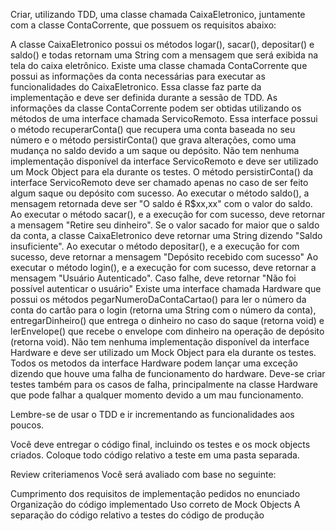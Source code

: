 Criar, utilizando TDD, uma classe chamada CaixaEletronico, juntamente com a classe ContaCorrente, que possuem os requisitos abaixo:

A classe CaixaEletronico possui os métodos logar(), sacar(), depositar() e saldo() e todas retornam uma String com a mensagem que será exibida na tela do caixa eletrônico.
Existe uma classe chamada ContaCorrente que possui as informações da conta necessárias para executar as funcionalidades do CaixaEletronico. Essa classe faz parte da implementação e deve ser definida durante a sessão de TDD.
As informações da classe ContaCorrente podem ser obtidas utilizando os métodos de uma interface chamada ServicoRemoto. Essa interface possui o método recuperarConta() que recupera uma conta baseada no seu número e o método persistirConta() que grava alterações, como uma mudança no saldo devido a um saque ou depósito. Não tem nenhuma implementação disponível da interface ServicoRemoto e deve ser utilizado um Mock Object para ela durante os testes.
O método persistirConta() da interface ServicoRemoto deve ser chamado apenas no caso de ser feito algum saque ou depósito com sucesso.
Ao executar o método saldo(), a mensagem retornada deve ser "O saldo é R$xx,xx" com o valor do saldo.
Ao executar o método sacar(), e a execução for com sucesso, deve retornar a mensagem "Retire seu dinheiro". Se o valor sacado for maior que o saldo da conta, a classe CaixaEletronico deve retornar uma String dizendo "Saldo insuficiente".
Ao executar o método depositar(), e a execução for com sucesso, deve retornar a mensagem "Depósito recebido com sucesso"
Ao executar o método login(), e a execução for com sucesso, deve retornar a mensagem "Usuário Autenticado". Caso falhe, deve retornar "Não foi possível autenticar o usuário"
Existe uma interface chamada Hardware que possui os métodos pegarNumeroDaContaCartao() para ler o número da conta do cartão para o login (retorna uma String com o número da conta), entregarDinheiro() que entrega o dinheiro no caso do saque (retorna void) e lerEnvelope() que recebe o envelope com dinheiro na operação de depósito (retorna void). Não tem nenhuma implementação disponível da interface Hardware e deve ser utilizado um Mock Object para ela durante os testes.
Todos os metodos da interface Hardware podem lançar uma exceção dizendo que houve uma falha de funcionamento do hardware.
Deve-se criar testes também para os casos de falha, principalmente na classe Hardware que pode falhar a qualquer momento devido a um mau funcionamento.

Lembre-se de usar o TDD e ir incrementando as funcionalidades aos poucos.

Você deve entregar o código final, incluindo os testes e os mock objects criados. Coloque todo código relativo a teste em uma pasta separada.

Review criteriamenos 
Você será avaliado com base no seguinte:

Cumprimento dos requisitos de implementação pedidos no enunciado
Organização do código implementado
Uso correto de Mock Objects
A separação do código relativo a testes do código de produção